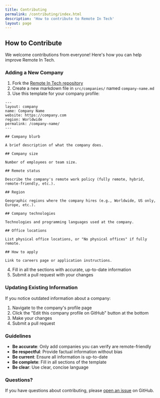 ```yaml
---
title: Contributing
permalink: /contributing/index.html
description: 'How to contribute to Remote In Tech'
layout: page
---
```


## How to Contribute

We welcome contributions from everyone! Here's how you can help improve Remote In Tech.

### Adding a New Company

1. Fork the [Remote In Tech repository](https://github.com/remoteintech/remote-jobs)
2. Create a new markdown file in `src/companies/` named `company-name.md`
3. Use this template for your company profile:

```
---
layout: company
name: Company Name
website: https://company.com
region: Worldwide
permalink: /company-name/
---

## Company blurb

A brief description of what the company does.

## Company size

Number of employees or team size.

## Remote status

Describe the company's remote work policy (fully remote, hybrid, remote-friendly, etc.).

## Region

Geographic regions where the company hires (e.g., Worldwide, US only, Europe, etc.).

## Company technologies

Technologies and programming languages used at the company.

## Office locations

List physical office locations, or "No physical offices" if fully remote.

## How to apply

Link to careers page or application instructions.
```

4. Fill in all the sections with accurate, up-to-date information
5. Submit a pull request with your changes

### Updating Existing Information

If you notice outdated information about a company:

1. Navigate to the company's profile page
2. Click the "Edit this company profile on GitHub" button at the bottom
3. Make your changes
4. Submit a pull request

### Guidelines

- **Be accurate**: Only add companies you can verify are remote-friendly
- **Be respectful**: Provide factual information without bias
- **Be current**: Ensure all information is up-to-date
- **Be complete**: Fill in all sections of the template
- **Be clear**: Use clear, concise language

### Questions?

If you have questions about contributing, please [open an issue](https://github.com/remoteintech/remote-jobs/issues) on GitHub.
